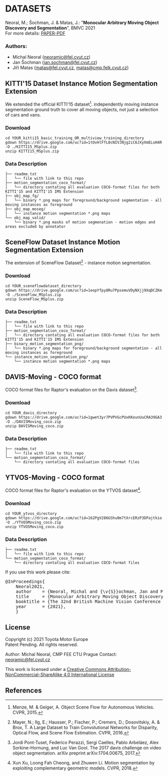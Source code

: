 # DATASETS

Neoral, M.; Šochman, J. & Matas, J.: "**Monocular Arbitrary Moving Object Discovery and Segmentation**", BMVC 2021<br>
For more details: [PAPER-PDF](https://www.bmvc2021-virtualconference.com/assets/papers/1500.pdf)

### Authors:
* Michal Neoral (neoramic@fel.cvut.cz)
* Jan Šochman (jan.sochman@fel.cvut.cz)
* Jiří Matas (matas@fel.cvut.cz, matas@cmp.felk.cvut.cz)

## KITTI'15 Dataset Instance Motion Segmentation Extension

We extended the official KITTI'15 dataset[^menze2015].
independently moving instance segmentation ground truth to cover all moving objects, not
just a selection of cars and vans.

### Download
```
cd YOUR_kitti15_basic_training_OR_multiview_training_directory
gdown https://drive.google.com/uc?id=1tOvHlFfL0cNIVJNjg2iC6JXyXmELoH4R -O ./KITTI15_MSplus.zip
unzip KITTI15_MSplus.zip
```

### Data Description
```
├── readme.txt
│   └── file with link to this repo
├── motion_segmentation_coco_format/
│   └── directory contating all evaluation COCO-format files for both KITTI'15 and KITTI'15 IMS Extension
├── obj_map_fg/
│   └── binary *.png maps for foreground/background segmentation - all moving instances as foreground
├── obj_map_moseg/
│   └── instance motion segmentation *.png maps
└── obj_map_valid/
    └── binary *.png masks of motion segmenation - motion edges and areas excluded by annotator 
```
      
## SceneFlow Dataset Instance Motion Segmentation Extension

The extension of SceneFlow Dataset[^mayer2016] - instance motion segmentation.

### Download
```
cd YOUR_sceneflowdataset_directory
gdown https://drive.google.com/uc?id=1eopYfpy8Ru7PpsemuVDyNXjj9XqDCZKm -O ./SceneFlow_MSplus.zip
unzip SceneFlow_MSplus.zip
```


### Data Description
```
├── readme.txt
│   └── file with link to this repo
├── motion_segmentation_coco_format/
│   └── directory contating all evaluation COCO-format files for both KITTI'15 and KITTI'15 IMS Extension
├── binary_motion_segmentation_png/
│   └── binary *.png maps for foreground/background segmentation - all moving instances as foreground
└── instance_motion_segmentation_png/
    └── instance motion segmentation *.png maps
```

## DAVIS-Moving - COCO format
COCO format files for Raptor's evaluation on the Davis dataset[^ponttuset2017].

### Download
```
cd YOUR_davis_directory
gdown https://drive.google.com/uc?id=1gwet3yr7PVPVGcPUxKKounUuCRA39GA3 -O ./DAVISMoving_coco.zip
unzip DAVISMoving_coco.zip
```

### Data Description
```
├── readme.txt
│   └── file with link to this repo
└── motion_segmentation_coco_format/
    └── directory contating all evaluation COCO-format files
```

## YTVOS-Moving - COCO format
COCO format files for Raptor's evaluation on the YTVOS dataset[^xu2018].

### Download
```
cd YOUR_ytvos_directory
gdown https://drive.google.com/uc?id=162PgV286GShu0m7tXrcERzP3DPajtkio -O ./YTVOSMoving_coco.zip
unzip YTVOSMoving_coco.zip
```

### Data Description
```
├── readme.txt
│   └── file with link to this repo
└── motion_segmentation_coco_format/
    └── directory contating all evaluation COCO-format files
```


If you use this work please cite:
<pre>
@InProceedings{
    Neoral2021,
    author    = {Neoral, Michal and {\v{S}}ochman, Jan and Matas, Ji{\v{r}}{\'i}},
    title     = {Monocular Arbitrary Moving Object Discovery and Segmentation},
    booktitle = {The 32nd British Machine Vision Conference -- BMVC 2021},
    year      = {2021},
    }
</pre>

## License
Copyright (c) 2021 Toyota Motor Europe<br>
Patent Pending. All rights reserved.

Author: Michal Neoral, CMP FEE CTU Prague
Contact: neoramic@fel.cvut.cz

This work is licensed under a <a rel="license" href="http://creativecommons.org/licenses/by-nc-sa/4.0/">Creative Commons Attribution-NonCommercial-ShareAlike 4.0 International License</a>

## References

[^menze2015]: Menze, M. & Geiger, A. Object Scene Flow for Autonomous Vehicles. CVPR, 2015.
[^mayer2016]: Mayer, N.; Ilg, E.; Hausser, P.; Fischer, P.; Cremers, D.; Dosovitskiy, A. & Brox, T. A Large Dataset to Train Convolutional Networks for Disparity, Optical Flow, and Scene Flow Estimation. CVPR, 2016.
[^ponttuset2017]: Jordi Pont-Tuset, Federico Perazzi, Sergi Caelles, Pablo Arbeláez, Alex Sorkine-Hornung, and Luc Van Gool. The 2017 davis challenge on video object segmentation. arXiv preprint arXiv:1704.00675, 2017.
[^xu2018]: Xun Xu, Loong Fah Cheong, and Zhuwen Li. Motion segmentation by exploiting complementary geometric models. CVPR, 2018.